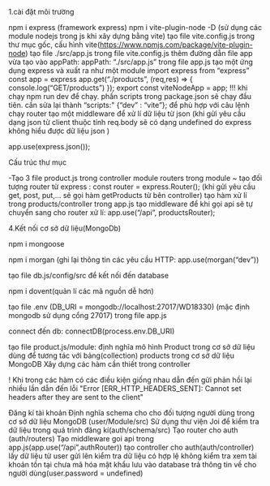 1.cài đặt môi trường

npm i express (framework express)
npm i vite-plugin-node -D (sử dụng các module nodejs trong js khi xây dựng bằng vite)
tạo file vite.config.js trong thư mục gốc, cấu hình vite(https://www.npmjs.com/package/vite-plugin-node)
tạo file ./src/app.js
trong file vite.config.js thêm đường dẫn file app vừa tạo vào appPath: appPath: “./src/app.js”
trong file app.js tạo một ứng dụng express và xuất ra như một module
import express from “express”
const app = express
app.get(“./products”, (req,res) => {
console.log(“GET/products”) });
export const viteNodeApp = app; !!! khi chạy npm run dev để chạy. phần scripts trong package.json sẽ chạy đầu tiên. cần sửa lại thành “scripts:" {“dev” : “vite”}; để phù hợp với câu lệnh chạy
router
tạo một middleware để xử lí dữ liệu từ json (khi gửi yêu cầu dạng json từ client thuộc tính req.body sẽ có dạng undefined do express không hiểu được dữ liệu json )

app.use(express.json());

Cấu trúc thư mục

-Tạo 3 file product.js trong controller module routers trong module ~ tạo đối tượng router từ express : const router = express.Router(); (khi gửi yêu cầu get, post, put,... sẽ gọi hàm getProducts từ bên controller) tạo hàm xử lí trong products/controller trong app.js tạo middleware để khi gọi api sẽ tự chuyển sang cho router xử lí: app.use(“/api”, productsRouter);

4.Kết nối cơ sở dữ liệu(MongoDb)

npm i mongoose

npm i morgan (ghi lại thông tin các yêu cầu HTTP: app.use(morgan(“dev”))

tạo file db.js/config/src để kết nối đến database

npm i dovent(quản lí các mã nguồn dễ hơn)

tạo file .env (DB_URI = mongodb://localhost:27017/WD18330) (mặc định mongodb sử dụng cổng 27017) trong file app.js

connect đến db: connectDB(process.env.DB_URI)

tạo file product.js/module: định nghĩa mô hình Product trong cơ sở dữ liệu dùng để tương tác với bảng(collection) products trong cơ sở dữ liệu MongoDB Xây dựng các hàm cần thiết trong controller

! Khi trong các hàm có các điều kiện giống nhau dẫn đến gửi phản hồi lại nhiều lần dẫn đến lỗi "Error [ERR_HTTP_HEADERS_SENT]: Cannot set headers after they are sent to the client"

Đăng kí tài khoản
Định nghĩa schema cho cho đối tượng người dùng trong cơ sở dữ liệu MongoDB (user/Module/src)
Sử dụng thư viện Joi để kiểm tra dữ liệu trong quá trình đăng kí(auth/schema/src)
Tạo router cho auth (auth/routers)
Tạo middleware goi api trong app.js(app.use(“/api”,authRouter))
tạo controller cho auth(auth/controller)
lấy dữ liệu từ user gửi lên
kiểm tra dữ liệu có hợp lệ không
kiểm tra xem tài khoản tồn tại chưa
mã hóa mật khẩu
lưu vào database
trả thông tin về cho người dùng(user.password = undefined)
